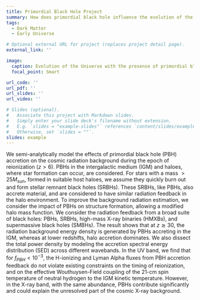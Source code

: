 ```yaml
---
title: Primordial Black Hole Project
summary: How does primordial black hole influence the evolution of the Universe?
tags:
  - Dark Matter
  - Early Universe

# Optional external URL for project (replaces project detail page).
external_link: ''

image:
  caption: Evolution of the Universe with the presense of primordial black holes
  focal_point: Smart

url_code: ''
url_pdf: ''
url_slides: ''
url_video: ''

# Slides (optional).
#   Associate this project with Markdown slides.
#   Simply enter your slide deck's filename without extension.
#   E.g. `slides = "example-slides"` references `content/slides/example-slides.md`.
#   Otherwise, set `slides = ""`.
slides: example
---
```


We semi-analytically model the effects of primordial black hole (PBH) accretion on the cosmic radiation background during the epoch of reionization ($z > 6$). PBHs in the intergalactic medium (IGM) and haloes, where star formation can occur, are considered. For stars with a mass $>25 M_{sun}$, formed in suitable host haloes, we assume they quickly burn out and form stellar remnant black holes (SRBHs). These SRBHs, like PBHs, also accrete material, and are considered to have similar radiation feedback in the halo environment. To improve the background radiation estimation, we consider the impact of PBHs on structure formation, allowing a modified halo mass function. We consider the radiation feedback from a broad suite of black holes: PBHs, SRBHs, high-mass X-ray binaries (HMXBs), and supermassive black holes (SMBHs). The result shows that at $z\gtrsim 30$, the radiation background energy density is generated by PBHs accreting in the IGM, whereas at lower redshifts, halo accretion dominates. We also dissect the total power density by modeling the accretion spectral energy distribution (SED) across different wavebands. In the UV band, we find that for $f_{PBH} < 10^{-3}$, the H-ionizing and Lyman Alpha fluxes from PBH accretion feedback do not violate existing constraints on the timing of reionization, and on the effective Wouthuysen-Field coupling of the 21-cm spin temperature of neutral hydrogen to the IGM kinetic temperature. However, in the X-ray band, with the same abundance, PBHs contribute significantly and could explain the unresolved part of the cosmic X-ray background.

